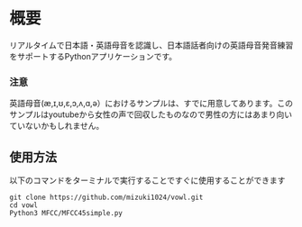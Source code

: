 # 概要
リアルタイムで日本語・英語母音を認識し、日本語話者向けの英語母音発音練習をサポートするPythonアプリケーションです。

### 注意
英語母音(æ,ɪ,ʊ,ɛ,ɔ,ʌ,ɑ,ə）におけるサンプルは、すでに用意してあります。このサンプルはyoutubeから女性の声で回収したものなので男性の方にはあまり向いていないかもしれません。

## 使用方法
以下のコマンドをターミナルで実行することですぐに使用することができます

```
git clone https://github.com/mizuki1024/vowl.git
cd vowl
Python3 MFCC/MFCC45simple.py
```
